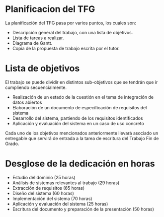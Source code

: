 # Planificacion del TFG

La planificación del TFG pasa por varios puntos, los cuales son:
- Descripción general del trabajo, con una lista de objetivos.
- Lista de tareas a realizar.
- Diagrama de Gantt.
- Copia de la propuesta de trabajo escrita por el tutor.

# Lista de objetivos

El trabajo se puede dividir en distintos sub-objetivos que se tendrán que ir cumpliendo secuencialmente. 
- Realización de un estado de la cuestión en el tema de integración de datos abiertos
- Elaboración de un documento de especificación de requisitos del sistema
- Desarrollo del sistema, partiendo de los requisitos identificados
- Aplicación y evaluación del sistema en un caso de uso concreto

Cada uno de los objetivos mencionados anteriormente llevará asociado un entregable que servirá de entrada a la tarea de escritura del Trabajo Fin de Grado.

# Desglose de la dedicación en horas

- Estudio del dominio (25 horas)
- Análisis de sistemas relevantes al trabajo (29 horas)
- Extracción de requisitos (65 horas)
- Diseño del sistema (60 horas)
- Implementación del sistema (70 horas)
- Aplicación y evaluación del sistema (25 horas)
- Escritura del documento y preparación de la presentación (50 horas)

